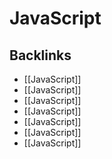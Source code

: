 # JavaScript



<a id="orgffefb7b"></a>

## Backlinks

-   [[JavaScript]]
-   [[JavaScript]]
-   [[JavaScript]]
-   [[JavaScript]]
-   [[JavaScript]]
-   [[JavaScript]]
-   [[JavaScript]]
